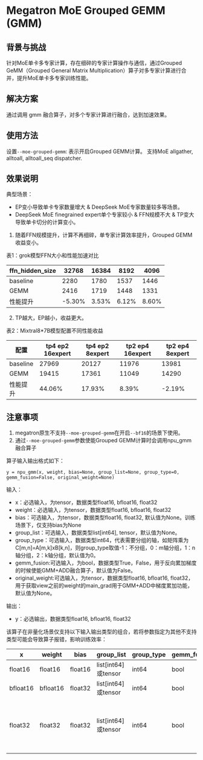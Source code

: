 # Megatron MoE Grouped GEMM (GMM)

## 背景与挑战

针对MoE单卡多专家计算，存在细碎的专家计算操作与通信，通过Grouped GeMM（Grouped General Matrix Multiplication）算子对多专家计算进行合并，提升MoE单卡多专家训练性能。

## 解决方案

通过调用 gmm 融合算子，对多个专家计算进行融合，达到加速效果。

## 使用方法

设置`--moe-grouped-gemm`: 表示开启Grouped GEMM计算。
支持MoE allgather, alltoall, alltoall_seq dispatcher.

## 效果说明

典型场景：

- EP变小导致单卡专家数量增大 & DeepSeek MoE专家数量较多等场景。
- DeepSeek MoE finegrained expert单个专家较小 & FFN规模不大 & TP变大导致单卡切分的计算变小。

1. 随着FFN规模提升，计算不再细碎，单专家计算效率提升，Grouped GEMM 收益变小。

表1：grok模型FFN大小和性能加速对比

|ffn_hidden_size| 32768 | 16384| 8192| 4096|
|--|--|--|--|--|
|baseline|2280|1780|1537|1446|
|GEMM|2416|1719|1448|1331|
|性能提升|-5.30%|3.53%|6.12%|8.60%|


2. TP越大，EP越小，收益更大。
   
表2：Mixtral8*7B模型配置不同性能收益

|配置| tp4 ep2 16expert | tp4 ep2 8expert | tp2 ep4 16expert| tp2 ep4 8expert|
|--|--|--|--|--|
|baseline|27969|20127|11976|13981|
|GEMM|19415|17361|11049|14290|
|性能提升|44.06%|17.93%|8.39%|-2.19%|

## 注意事项
1. megatron原生不支持`--moe-grouped-gemm`在开启`--bf16`的场景下使用。
2. 通过`--moe-grouped-gemm`参数使能Grouped GEMM计算时会调用npu_gmm融合算子

算子输入输出格式如下：
```
y = npu_gmm(x, weight, bias=None, group_list=None, group_type=0, gemm_fusion=False, original_weight=None)
```

输入：
- x：必选输入，为tensor，数据类型float16, bfloat16, float32
- weight：必选输入，为tensor，数据类型float16, bfloat16, float32
- bias：可选输入，为tensor，数据类型float16, float32, 默认值为None。训练场景下，仅支持bias为None
- group_list：可选输入，数据类型list[int64], tensor，默认值为None。
- group_type：可选输入，数据类型int64，代表需要分组的轴，如矩阵乘为C[m,n]=A[m,k]xB[k,n]，则group_type取值-1：不分组，0：m轴分组，1：n轴分组，2：k轴分组，默认值为0。
- gemm_fusion:可选输入，为bool，数据类型True，False，用于反向累加梯度的时候使能GMM+ADD融合算子，默认值为False。
- original_weight:可选输入，为tensor，数据类型float16, bfloat16, float32，用于获取view之前的weight的main_grad用于GMM+ADD中梯度累加功能，默认值为None。

输出：
- y：必选输出，数据类型float16, bfloat16, float32

该算子在非量化场景仅支持以下输入输出类型的组合，若将参数指定为其他不支持类型可能会导致算子报错，影响训练效率：

| x        | weight   | bias    | group_list         | group_type | gemm_fusion | original_weight | y                                 |
|----------|----------|---------|--------------------|------------|-------------|-----------------|-----------------------------------|
| float16  | float16  | float16 | list[int64]或tensor | int64      | bool        | float16         | float16                           |
| bfloat16 | bfloat16 | float32 | list[int64]或tensor | int64      | bool        | bfloat16        | bfloat16                          |
| float32  | float32  | float32 | list[int64]或tensor | int64      | bool        | float32         | float32（仅x、weight、y都为单tensor场景支持） |